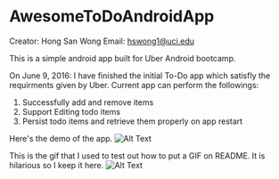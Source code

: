 # AwesomeToDoAndroidApp

Creator: Hong San Wong
Email: hswong1@uci.edu

This is a simple android app built for Uber Android bootcamp.

On June 9, 2016:
I have finished the initial To-Do app which satisfly the requirments given by Uber.
Current app can perform the followings:
1. Successfully add and remove items
2. Support Editing todo items
3. Persist todo items and retrieve them properly on app restart

Here's the demo of the app.
![Alt Text](http://sanwong.weebly.com/uploads/1/3/0/1/13014781/6466062_orig.gif)

This is the gif that I used to test out how to put a GIF on README. It is hilarious so I keep it here.
![Alt Text](http://www.sheawong.com/wp-content/uploads/2013/08/keephatin.gif)
